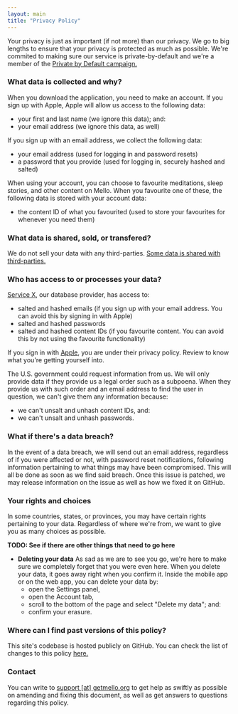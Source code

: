 ```yaml
---
layout: main
title: "Privacy Policy"
---
```


Your privacy is just as important (if not more) than our privacy. We go to big lengths to ensure that your privacy is protected as much as possible. We're commited to making sure our service is private-by-default and we're a member of the <a href="https://doamatto.xyz/projects/privacy-by-default">Private by Default campaign.</a>

### What data is collected and why?
When you download the application, you need to make an account. If you sign up with Apple, Apple will allow us access to the following data:
- your first and last name (we ignore this data); and:
- your email address (we ignore this data, as well)

If you sign up with an email address, we collect the following data:
- your email address (used for logging in and password resets)
- a password that you provide (used for logging in, securely hashed and salted)

When using your account, you can choose to favourite meditations, sleep stories, and other content on Mello. When you favourite one of these, the following data is stored with your account data:
- the content ID of what you favourited (used to store your favourites for whenever you need them)

### What data is shared, sold, or transfered?
We do not sell your data with any third-parties. [Some data is shared with third-parties.](#who-has-access-to-or-processes-your-data)

### Who has access to or processes your data?
[Service X](#), our database provider, has access to:
- salted and hashed emails (if you sign up with your email address. You can avoid this by signing in with Apple)
- salted and hashed passwords
- salted and hashed content IDs (if you favourite content. You can avoid this by not using the favourite functionality)

If you sign in with [Apple](https://www.apple.com/legal/privacy/en-ww/), you are under their privacy policy. Review to know what you're getting yourself into.

The U.S. government could request information from us. We will only provide data if they provide us a legal order such as a subpoena. When they provide us with such order and an email address to find the user in question, we can't give them any information because:
- we can't unsalt and unhash content IDs, and:
- we can't unsalt and unhash passwords.

### What if there's a data breach?
In the event of a data breach, we will send out an email address, regardless of if you were affected or not, with password reset notifications, following information pertaining to what things may have been compromised. This will all be done as soon as we find said breach. Once this issue is patched, we may release information on the issue as well as how we fixed it on GitHub.

### Your rights and choices
In some countries, states, or provinces, you may have certain rights pertaining to your data. Regardless of where we're from, we want to give you as many choices as possible.

**TODO: See if there are other things that need to go here**

- **Deleting your data** As sad as we are to see you go, we're here to make sure we completely forget that you were even here. When you delete your data, it goes away right when you confirm it. Inside the mobile app or on the web app, you can delete your data by:
  - open the Settings panel,
  - open the Account tab,
  - scroll to the bottom of the page and select "Delete my data"; and:
  - confirm your erasure.

### Where can I find past versions of this policy?
This site's codebase is hosted publicly on GitHub. You can check the list of changes to this policy [here.](https://github.com/mello-app/static-website/blob/privacy.md)

### Contact
You can write to <a href="mailto:support@getmello.org">support [at] getmello.org</a> to get help as swiftly as possible on amending and fixing this document, as well as get answers to questions regarding this policy.
